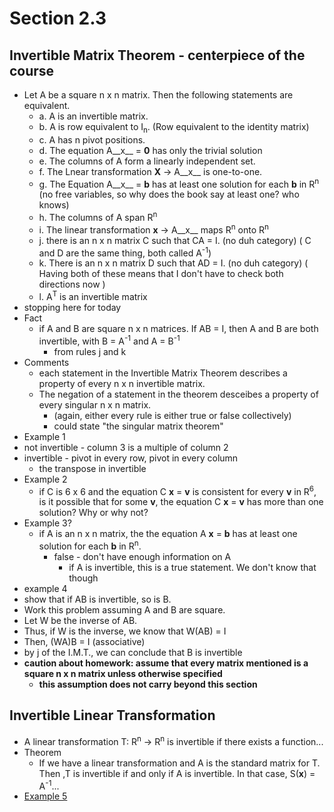 # Section 2.3
## Invertible Matrix Theorem - centerpiece of the course
* Let A be a square n x n matrix. Then the following statements are equivalent.
  * a. A is an invertible matrix.
  * b. A is row equivalent to I<sub>n</sub>. (Row equivalent to the identity matrix)
  * c. A has n pivot positions.
  * d. The equation A__x__ = __0__ has only the trivial solution
  * e. The columns of A form a linearly independent set.
  * f. The Lnear transformation __X__ -> A__x__ is one-to-one.
  * g. The Equation A__x__ = __b__ has at least one solution for each __b__ in R<sup>n</sup> (no free variables, so why does the book say at least one? who knows)
  * h. The columns of A span R<sup>n</sup>
  * i. The linear transformation __x__ -> A__x__ maps R<sup>n</sup> onto R<sup>n</sup>
  * j. there is an n x n matrix C such that CA = I. (no duh category) ( C and D are the same thing, both called A<sup>-1</sup>)
  * k. There is an n x n matrix D such that AD = I. (no duh category) ( Having both of these means that I don't have to check both directions now )
  * l. A<sup>T</sup> is an invertible matrix
* stopping here for today
* Fact
  * if A and B are square n x n matrices. If AB = I, then A and B are both invertible, with B = A<sup>-1</sup> and A = B<sup>-1</sup>
    * from rules j and k
* Comments
  * each statement in the Invertible Matrix Theorem describes a property of every n x n invertible matrix.
  * The negation of a statement in the theorem desceibes a property of every singular n x n matrix.
    * (again, either every rule is either true or false collectively)
    * could state "the singular matrix theorem"
 * Example 1
  * not invertible - column 3 is a multiple of column 2
  * invertible - pivot in every row, pivot in every column
    * the transpose in invertible
* Example 2
  * if C is 6 x 6 and the equation C __x__ = __v__ is consistent for every __v__ in R<sup>6</sup>, is it possible that for some __v__, the equation C __x__ = __v__ has more than one solution? Why or why not?
* Example 3?
  * if A is an n x n matrix, the the equation A __x__ = __b__ has at least one solution for each __b__ in R<sup>n</sup>.
    * false - don't have enough information on A
      * if A is invertible, this is a true statement. We don't know that though
 * example 4
  * show that if AB is invertible, so is B.
  * Work this problem assuming A and B are square.
  * Let W be the inverse of AB.
  * Thus, if W is the inverse, we know that W(AB) = I
  * Then, (WA)B = I (associative)
  * by j of the I.M.T., we can conclude that B is invertible
  * __caution about homework: assume that every matrix mentioned is a square n x n matrix unless otherwise specified__
    * __this assumption does not carry beyond this section__
## Invertible Linear Transformation
* A linear transformation T: R<sup>n</sup> -> R<sup>n</sup> is invertible if there exists a function...
* Theorem
  * If we have a linear transformation and A is the standard matrix for T. Then ,T is invertible if and only if A is invertible.
  In that case, S(__x__) = A<sup>-1</sup>...
* [Example 5](https://lh3.googleusercontent.com/wkxM7MocCNPfM_C5_eWALG9-JeyoAtApuCQb53V7RFbpPRdfgbkoqPBljq9eY89Eeqn3IbPxZLjYGojxl1oTI4tTIEau4Em3zVRlmrup8SvCkD6RsrkTvvYcNz2z_k-O51U0PJ4T2IlvbK8PD5N5xWYg2b1NdPYACKrUf4W0i3EQ-sRJhFWfPj6IYbl9SuxaYx9iu6RNhKSU4wTUg07CImT5gNCAO2kgr6fukkKWD_wDAKw8PLQ8Gxx4SBHoVYbEKjVuS9_FSnixHKHdjVMo5Q-cuJPh_xHNKJ6zknP0P4XONykntz5tjva0tTtvdfhakH6ZmIYzhWyb1_7tJIoGd-SBm37jMNLdMwtSbLqAjRZBpPK5hTRsB25aSRw2XDTswNT65PW9h_XS1Ca6X9RSKYvzkIMBSnkdMWvm1YoQkRatB_AMDYHJhHI2F5riCrSlo1Qx74nWx7nm1mRK-JsljSl2Tu7LjTGy6bWzr9lKHzRkl75aUqBwZo5nPWlvTXX7PQmS64VPso97hA1c8xZKYzlYl4AiqIGhY_4nMrKfsY8XycSd8JlvHrhoimiPvp8KnKGqVuEICid5_PGpYFbieon6UftKnbdpbJiXS8BmQ4_Y_LZjCpf21O18BxFldbjzlf-zuQ85MYsjA5bMsvLMSXNPXAk_Uu0=w481-h641-no)
